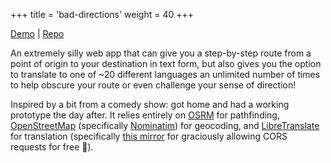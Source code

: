 +++
title = 'bad-directions'
weight = 40
+++

[Demo](https://tan.ge/bad-directions) | [Repo](https://github.com/s1gtrap/bad-directions)

An extremely silly web app that can give you a step-by-step route from a point of origin to your destination in text form, but also gives you the option to translate to one of ~20 different languages an unlimited number of times to help obscure your route or even challenge your sense of direction!

Inspired by a bit from a comedy show: got home and had a working prototype the day after. It relies entirely on [OSRM](http://project-osrm.org/) for pathfinding, [OpenStreetMap](https://www.openstreetmap.org/) (specifically [Nominatim](https://wiki.openstreetmap.org/wiki/Nominatim)) for geocoding, and [LibreTranslate](https://libretranslate.com/) for translation (specifically [this mirror](https://libretranslate.eownerdead.dedyn.io/) for graciously allowing CORS requests for free 🖤).

